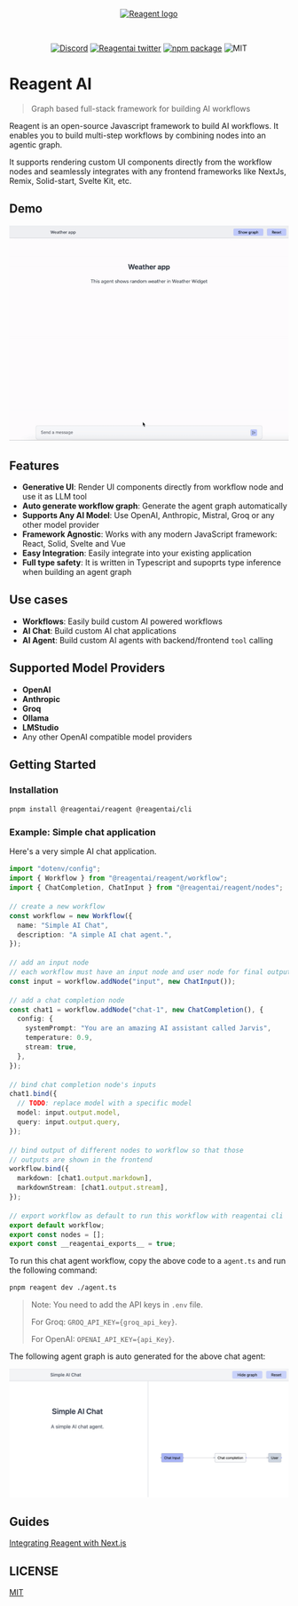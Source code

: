 <p align="center">
  <a href="https://useportal.ai/" target="_blank" rel="noopener noreferrer">
    <img width="120" src="https://raw.githubusercontent.com/useportal/reagent/main/assets/logo.png" alt="Reagent logo">
  </a>
</p>
<br/>
<p align="center">
<a href="https://discord.gg/AkUgQ4KZye"><img src="https://img.shields.io/discord/1215815085377716305" alt="Discord"></a>
  <a href="https://x.com/reagent_ai"><img src="https://img.shields.io/twitter/follow/reagent_ai.svg" alt="Reagentai twitter"></a>
  <a href="https://npmjs.com/package/@reagentai/reagent"><img src="https://img.shields.io/npm/v/@reagentai/reagent.svg" alt="npm package"></a>
  <img src="https://img.shields.io/github/license/useportal/reagent" alt="MIT">
</p>

# Reagent AI

> Graph based full-stack framework for building AI workflows

Reagent is an open-source Javascript framework to build AI workflows. It enables you to build multi-step workflows by combining nodes into an agentic graph.

It supports rendering custom UI components directly from the workflow nodes and seamlessly integrates with any frontend frameworks like NextJs, Remix, Solid-start, Svelte Kit, etc.

## Demo

![Agent UI demo](assets/reagent-weather-demo.gif)

## Features

- **Generative UI**: Render UI components directly from workflow node and use it as LLM tool
- **Auto generate workflow graph**: Generate the agent graph automatically
- **Supports Any AI Model**: Use OpenAI, Anthropic, Mistral, Groq or any other model provider
- **Framework Agnostic**: Works with any modern JavaScript framework: React, Solid, Svelte and Vue
- **Easy Integration**: Easily integrate into your existing application
- **Full type safety**: It is written in Typescript and supoprts type inference when building an agent graph

## Use cases

- **Workflows**: Easily build custom AI powered workflows
- **AI Chat**: Build custom AI chat applications
- **AI Agent**: Build custom AI agents with backend/frontend `tool` calling

## Supported Model Providers

- **OpenAI**
- **Anthropic**
- **Groq**
- **Ollama**
- **LMStudio**
- Any other OpenAI compatible model providers

## Getting Started

### Installation

```bash
pnpm install @reagentai/reagent @reagentai/cli
```

### Example: Simple chat application

Here's a very simple AI chat application.

```typescript
import "dotenv/config";
import { Workflow } from "@reagentai/reagent/workflow";
import { ChatCompletion, ChatInput } from "@reagentai/reagent/nodes";

// create a new workflow
const workflow = new Workflow({
  name: "Simple AI Chat",
  description: "A simple AI chat agent.",
});

// add an input node
// each workflow must have an input node and user node for final output
const input = workflow.addNode("input", new ChatInput());

// add a chat completion node
const chat1 = workflow.addNode("chat-1", new ChatCompletion(), {
  config: {
    systemPrompt: "You are an amazing AI assistant called Jarvis",
    temperature: 0.9,
    stream: true,
  },
});

// bind chat completion node's inputs
chat1.bind({
  // TODO: replace model with a specific model
  model: input.output.model,
  query: input.output.query,
});

// bind output of different nodes to workflow so that those
// outputs are shown in the frontend
workflow.bind({
  markdown: [chat1.output.markdown],
  markdownStream: [chat1.output.stream],
});

// export workflow as default to run this workflow with reagentai cli
export default workflow;
export const nodes = [];
export const __reagentai_exports__ = true;
```

To run this chat agent workflow, copy the above code to a `agent.ts` and run the following command:

```bash
pnpm reagent dev ./agent.ts
```

> Note: You need to add the API keys in `.env` file.
>
> For Groq: `GROQ_API_KEY={groq_api_key}`.
>
> For OpenAI: `OPENAI_API_KEY={api_Key}`.

The following agent graph is auto generated for the above chat agent:

![Agent UI demo](assets/chat-agent-graph.png)

## Guides

[Integrating Reagent with Next.js](guides/nextjs-integration.md)

## LICENSE

[MIT](LICENSE)

